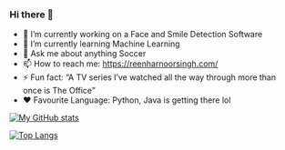 ### Hi there 👋

<!--
**reenharnoorsingh/reenharnoorsingh** is a ✨ _special_ ✨ repository because its `README.md` (this file) appears on your GitHub profile.-->


- 🔭 I’m currently working on a Face and Smile Detection Software
- 🌱 I’m currently learning Machine Learning
- 💬 Ask me about anything Soccer
- 📫 How to reach me: https://reenharnoorsingh.com/
- ⚡ Fun fact: “A TV series I’ve watched all the way through more than once is The Office”
- ❤ Favourite Language: Python, Java is getting there lol

[![My GitHub stats](https://github-readme-stats.vercel.app/api?username=reenharnoorsingh&count_private=true&show_icons=true&include_all_commits=true&theme=merko)](https://github.com/reenharnoorsingh/github-readme-stats)

[![Top Langs](https://github-readme-stats.vercel.app/api/top-langs/?username=reenharnoorsingh&layout=compact&theme=merko)](https://github.com/reenharnoorsingh/github-readme-stats)
